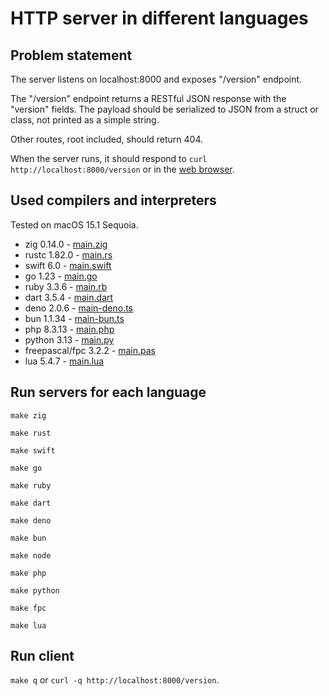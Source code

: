 # HTTP server in different languages

## Problem statement

The server listens on localhost:8000 and exposes "/version" endpoint.

The "/version" endpoint returns a RESTful JSON response with the "version" fields. The payload should be serialized to JSON from a struct or class, not printed as a simple string.

Other routes, root included, should return 404.

When the server runs, it should respond to `curl http://localhost:8000/version`
or in the [web browser](http://localhost:8000/version).

## Used compilers and interpreters

Tested on macOS 15.1 Sequoia.

- zig 0.14.0 - [main.zig](./main.zig)
- rustc 1.82.0 - [main.rs](./main.rs)
- swift 6.0 - [main.swift](./main.swift)
- go 1.23 - [main.go](./main.go)
- ruby 3.3.6 - [main.rb](./main.rb)
- dart 3.5.4 - [main.dart](./main.dart)
- deno 2.0.6 - [main-deno.ts](./main-deno.ts)
- bun 1.1.34 - [main-bun.ts](./main-bun.ts)
- php 8.3.13 - [main.php](./main.php)
- python 3.13 - [main.py](./main.py)
- freepascal/fpc 3.2.2 - [main.pas](./main.pas)
- lua 5.4.7 - [main.lua](./main.lua)

## Run servers for each language

`make zig`

`make rust`

`make swift`

`make go`

`make ruby`

`make dart`

`make deno`

`make bun`

`make node`

`make php`

`make python`

`make fpc`

`make lua`

## Run client

`make q` or `curl -q http://localhost:8000/version`.
